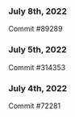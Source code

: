 ### July 8th, 2022

Commit #89289

### July 5th, 2022

Commit #314353


### July 4th, 2022

Commit #72281

